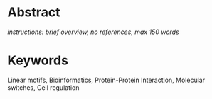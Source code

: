 # Abstract

*instructions: brief overview, no references, max 150 words*

# Keywords

Linear motifs, Bioinformatics, Protein-Protein Interaction, Molecular switches, Cell regulation 

